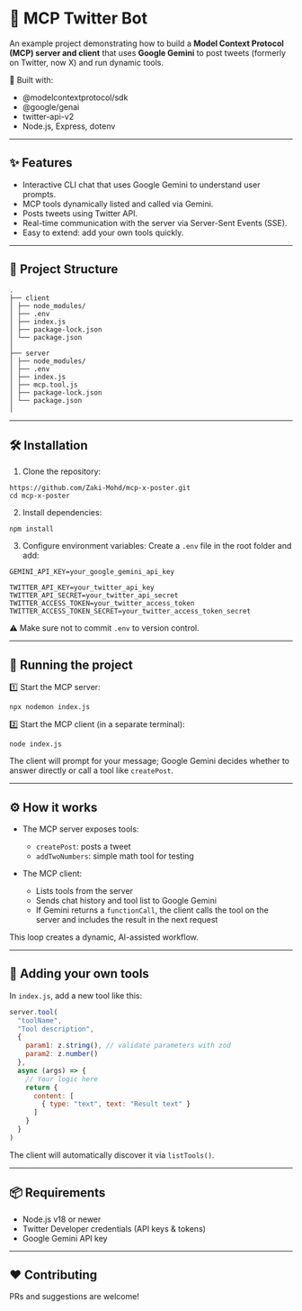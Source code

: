 # 🧠 MCP Twitter Bot

An example project demonstrating how to build a **Model Context Protocol (MCP) server and client** that uses **Google Gemini** to post tweets (formerly on Twitter, now X) and run dynamic tools.

🚀 Built with:

* @modelcontextprotocol/sdk
* @google/genai
* twitter-api-v2
* Node.js, Express, dotenv

---

## ✨ Features

* Interactive CLI chat that uses Google Gemini to understand user prompts.
* MCP tools dynamically listed and called via Gemini.
* Posts tweets using Twitter API.
* Real-time communication with the server via Server-Sent Events (SSE).
* Easy to extend: add your own tools quickly.

---

## 📂 Project Structure

```
.
├── client
│ ├── node_modules/
│ ├── .env
│ ├── index.js
│ ├── package-lock.json
│ └── package.json
│
├── server
│ ├── node_modules/
│ ├── .env
│ ├── index.js
│ ├── mcp.tool.js
│ ├── package-lock.json
│ └── package.json
│

```

---

## 🛠 Installation

1. Clone the repository:

```
https://github.com/Zaki-Mohd/mcp-x-poster.git
cd mcp-x-poster
```

2. Install dependencies:

```
npm install
```

3. Configure environment variables:
   Create a `.env` file in the root folder and add:

```
GEMINI_API_KEY=your_google_gemini_api_key

TWITTER_API_KEY=your_twitter_api_key
TWITTER_API_SECRET=your_twitter_api_secret
TWITTER_ACCESS_TOKEN=your_twitter_access_token
TWITTER_ACCESS_TOKEN_SECRET=your_twitter_access_token_secret
```

⚠️ Make sure not to commit `.env` to version control.

---

## 🚀 Running the project

1️⃣ Start the MCP server:

```
npx nodemon index.js
```

2️⃣ Start the MCP client (in a separate terminal):

```
node index.js
```

The client will prompt for your message; Google Gemini decides whether to answer directly or call a tool like `createPost`.

---

## ⚙️ How it works

* The MCP server exposes tools:

  * `createPost`: posts a tweet
  * `addTwoNumbers`: simple math tool for testing
* The MCP client:

  * Lists tools from the server
  * Sends chat history and tool list to Google Gemini
  * If Gemini returns a `functionCall`, the client calls the tool on the server and includes the result in the next request

This loop creates a dynamic, AI-assisted workflow.

---

## 🧩 Adding your own tools

In `index.js`, add a new tool like this:

```js
server.tool(
  "toolName",
  "Tool description",
  {
    param1: z.string(), // validate parameters with zod
    param2: z.number()
  },
  async (args) => {
    // Your logic here
    return {
      content: [
        { type: "text", text: "Result text" }
      ]
    }
  }
)
```

The client will automatically discover it via `listTools()`.

---

## 📦 Requirements

* Node.js v18 or newer
* Twitter Developer credentials (API keys & tokens)
* Google Gemini API key

---



## ❤️ Contributing

PRs and suggestions are welcome!

